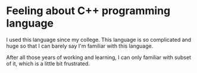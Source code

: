 # Feeling about C++ programming language

I used this language since my college. This language is so complicated and huge so that I can barely say I'm familiar with this language.

After all those years of working and learning, I can only familiar with subset of it, which is a little bit frustrated. 